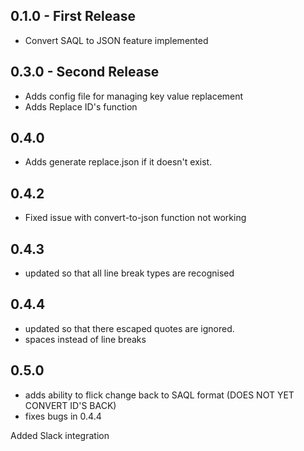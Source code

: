 ## 0.1.0 - First Release
* Convert SAQL to JSON feature implemented
## 0.3.0 - Second Release
* Adds config file for managing key value replacement
* Adds Replace ID's function
## 0.4.0
* Adds generate replace.json if it doesn't exist.
## 0.4.2
* Fixed issue with convert-to-json function not working
## 0.4.3
* updated so that all line break types are recognised
## 0.4.4
* updated so that there escaped quotes are ignored.
* spaces instead of line breaks
## 0.5.0
* adds ability to flick change back to SAQL format (DOES NOT YET CONVERT ID'S BACK)
* fixes bugs in 0.4.4

Added Slack integration
